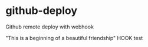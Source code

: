 # github-deploy
Github remote deploy with webhook

"This is a beginning of a beautiful friendship"
HOOK test